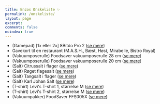 ```yaml
---
title: Enzos Ønskeliste ✨
permalink: /onskeliste/
layout: page
excerpt: 
comments: false
noindex: true
---
```


- (Gamepad) [1x eller 2x] 8Bitdo Pro 2 ([se mere](https://www.proshop.dk/Spil-tilbehoer/8Bitdo-Pro-2-Gamepad-SN-Edition-Gamepad-Nintendo-Switch/2923708))
- Gavekort til en restaurant (M.A.S.H., Bæst, Høst, Mirabelle, Bistro Royal)
- (Vakuumposerulle) Foodsaver vakuumposerulle 28 cm ([se mere](https://www.elgiganten.dk/product/hjem-have/kokkenudstyr/kokkenmaskiner-madlavning/sous-vide-vakuumpakker/foodsaver-vakuumposerulle-28-cm-204102/FS204102))
- (Vakuumposerulle) Foodsaver vakuumposerulle 20 cm ([se mere](https://www.elgiganten.dk/product/hjem-have/kokkenudstyr/kokkenmaskiner-madlavning/sous-vide-vakuumpakker/foodsaver-vakuumposeruller-20-cm-204101/FS204101))
- (Salt) Citrussalt i flager ([se mere](https://www.millmortar.com/shop/citrussalt/))
- (Salt) Røget flagesalt ([se mere](https://www.millmortar.com/shop/roeget-flagesalt/))
- (Salt) Tangsalt i flager ([se mere](https://www.millmortar.com/shop/tangsalt-i-flager/))
- (Salt) Karl Johan Salt ([se mere](https://www.millmortar.com/shop/karl-johan-salt/))
- (T-shirt) Levi's T-shirt 1, størrelse M ([se mere](https://www.magasin.dk/graphic-set-in-neck-t-shirt/po9xl3ay79k.html?dwvar_po9xl3ay79k_color=801))
- (T-shirt) Levi's T-shirt 2, størrelse M ([se mere](https://www.magasin.dk/ss-original-hm-tee-cotton-pa/pojolk36bba.html?dwvar_pojolk36bba_color=801))
- (Vakuumpakker)  FoodSaver FFS005X ([se mere](https://www.elgiganten.dk/product/hjem-have/kokkenudstyr/kokkenmaskiner-madlavning/sous-vide-vakuumpakker/foodsaver-vakuumpakker-204003/FS204003?scid=Pricecomparison8084162610))
